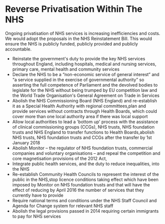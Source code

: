 Reverse Privatisation Within The NHS
====================================

Ongoing privatisation of NHS services is increasing inefficiencies and 
costs. We would adopt the proposals in the NHS Reinstatement Bill. This 
would ensure the NHS is publicly funded, publicly provided and publicly 
accountable.

* Reinstate the government's duty to provide the key NHS services 
    throughout England, including hospitals, medical and nursing 
    services, primary care, mental health and community services
* Declare the NHS to be a “non-economic service of general interest” 
    and “a service supplied in the exercise of governmental authority” 
    so asserting the full competence of Parliament and the devolved 
    bodies to legislate for the NHS without being trumped by EU 
    competition law and the World Trade Organisation's General Agreement 
    on Trade in Services
* Abolish the NHS Commissioning Board (NHS England) and re-establish it 
    as a Special Health Authority with regional committees,plan and 
    provide services without contracts through Health Boards, which 
    could cover more than one local authority area if there was local 
    support
* Allow local authorities to lead a 'bottom up' process with the 
    assistance of clinical commissioning groups (CCGs), NHS trusts, NHS 
    foundation trusts and NHS England to transfer functions to Health 
    Boards,abolish NHS trusts, NHS foundation trusts and CCGs after the 
    transfer by 1st January 2018
* Abolish Monitor – the regulator of NHS foundation trusts, commercial 
    companies and voluntary organisations – and repeal the competition 
    and core magnetisation provisions of the 2012 Act,
* Integrate public health services, and the duty to reduce inequalities, 
    into the NHS
* Re-establish Community Health Councils to represent the interest of 
    the public in the NHS,stop licence conditions taking effect which 
    have been imposed by Monitor on NHS foundation trusts and that will 
    have the effect of reducing by April 2016 the number of services 
    that they currently have to provide
* Require national terms and conditions under the NHS Staff Council and 
    Agenda for Change system for relevant NHS staff
* Abolish the legal provisions passed in 2014 requiring certain 
    immigrants to pay for NHS services